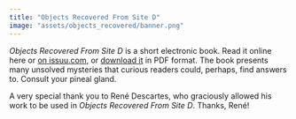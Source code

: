 ```yaml
---
title: "Objects Recovered From Site D"
image: "assets/objects_recovered/banner.png"
---
```


*Objects Recovered From Site D* is a short electronic book. Read it online here or [on issuu.com](https://issuu.com/mycoliza/docs/artbook_1_new_cover), or [download it](assets/objects_recovered/objects_recovered.pdf) in PDF format. The book presents many unsolved mysteries that curious readers could, perhaps, find answers to. Consult your pineal gland.

A very special thank you to René Descartes, who graciously allowed his work to be used in *Objects Recovered From Site D*. Thanks, René!

<div data-configid="23994610/34144986" style="width:720px; height:720px;" class="issuuembed"></div>
<script type="text/javascript" src="//e.issuu.com/embed.js" async="true"></script>
